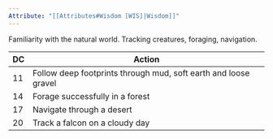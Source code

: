 ```yaml
---
Attribute: "[[Attributes#Wisdom [WIS]|Wisdom]]"
---
```

Familiarity with the natural world. Tracking creatures, foraging, navigation.

|**DC**|**Action**|
|---|---|
|11|Follow deep footprints through mud, soft earth and loose gravel|
|14|Forage successfully in a forest|
|17|Navigate through a desert|
|20|Track a falcon on a cloudy day|
